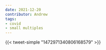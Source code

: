 ```yaml
---
date: 2021-12-20
contributor: Andrew
tags:
- covid
- small multiples
---
```


{{< tweet-simple "1472971340806168579" >}}

<!-- {< tweet user="trvrb" id="1472971340806168579" >}} -->
